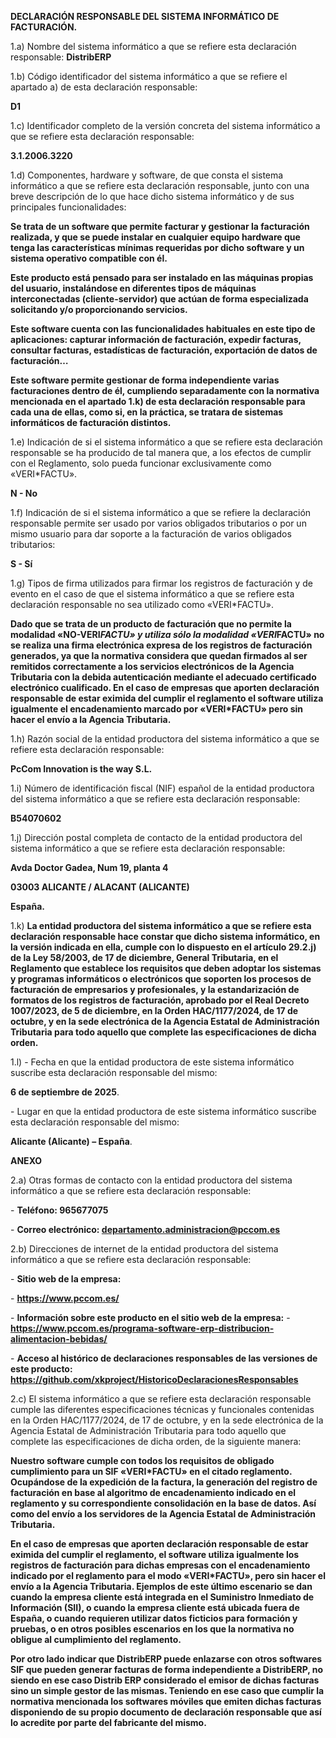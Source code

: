 **DECLARACIÓN RESPONSABLE DEL SISTEMA INFORMÁTICO DE FACTURACIÓN.**

1.a) Nombre del sistema informático a que se refiere esta declaración responsable: **DistribERP**

1.b) Código identificador del sistema informático a que se refiere el apartado a) de esta declaración responsable:

**D1**

1.c) Identificador completo de la versión concreta del sistema informático a que se refiere esta declaración responsable:

**3.1.2006.3220**

1.d) Componentes, hardware y software, de que consta el sistema informático a que se refiere esta declaración responsable, junto con una breve descripción de lo que hace dicho sistema informático y de sus principales funcionalidades:

**Se trata de un software que permite facturar y gestionar la  facturación realizada, y que se puede instalar en cualquier equipo hardware  que tenga las características mínimas requeridas por dicho software y un  sistema operativo compatible con él.**

**Este producto está pensado para ser instalado en las máquinas propias del  usuario, instalándose en diferentes tipos de máquinas interconectadas  (cliente-servidor) que actúan de forma especializada solicitando y/o proporcionando servicios.**

**Este software cuenta con las funcionalidades habituales en este tipo de  aplicaciones: capturar información de facturación, expedir facturas, consultar  facturas, estadísticas de facturación, exportación de datos de facturación…**

**Este software permite gestionar de forma independiente varias facturaciones  dentro de él, cumpliendo separadamente con la normativa mencionada en el  apartado 1.k) de esta declaración responsable para cada una de ellas, como si,  en la práctica, se tratara de sistemas informáticos de facturación distintos.**

1.e) Indicación de si el sistema informático a que se refiere esta declaración responsable se ha producido de tal manera que, a los efectos de cumplir con el Reglamento, solo pueda funcionar exclusivamente como «VERI\*FACTU».

**N - No**

1.f) Indicación de si el sistema informático a que se refiere la declaración responsable permite ser usado por varios obligados tributarios o por un mismo usuario para dar soporte a la facturación de varios obligados tributarios:

**S - Sí**

1.g) Tipos de firma utilizados para firmar los registros de facturación y de evento en el caso de que el sistema informático a que se refiere esta declaración responsable no sea utilizado como «VERI\*FACTU».

**Dado que se trata de un producto de facturación que no permite la modalidad «NO-VERI*FACTU» y utiliza sólo la modalidad «VERI*FACTU» no se realiza una firma electrónica expresa de los registros de facturación generados, ya que la  normativa considera que quedan firmados al ser remitidos correctamente a los  servicios electrónicos de la Agencia Tributaria con la debida autenticación  mediante el adecuado certificado electrónico cualificado. En el caso de empresas  que aporten declaración responsable de estar eximida del cumplir el reglamento el software utiliza igualmente el encadenamiento marcado por «VERI*FACTU» pero sin hacer el envío a la Agencia Tributaria.**

1.h) Razón social de la entidad productora del sistema informático a que se refiere esta declaración responsable:

**PcCom Innovation is the way S.L.**

1.i) Número de identificación fiscal (NIF) español de la entidad productora del sistema informático a que se refiere esta declaración responsable:

**B54070602**

1.j) Dirección postal completa de contacto de la entidad productora del sistema informático a que se refiere esta declaración responsable:

**Avda Doctor Gadea, Num 19, planta 4**

**03003 ALICANTE / ALACANT (ALICANTE)**

**España.**

1.k) **La entidad productora del sistema informático a que se refiere esta  declaración responsable hace constar que dicho sistema informático, en la  versión indicada en ella, cumple con lo dispuesto en el artículo 29.2.j) de la Ley  58/2003, de 17 de diciembre, General Tributaria, en el Reglamento que  establece los requisitos que deben adoptar los sistemas y programas  informáticos o electrónicos que soporten los procesos de facturación de  empresarios y profesionales, y la estandarización de formatos de los registros  de facturación, aprobado por el Real Decreto 1007/2023, de 5 de diciembre, en  la Orden HAC/1177/2024, de 17 de octubre, y en la sede electrónica de la  Agencia Estatal de Administración Tributaria para todo aquello que complete  las especificaciones de dicha orden.**

1.l) - Fecha en que la entidad productora de este sistema informático suscribe esta declaración responsable del mismo:

**6 de septiembre de 2025**.

\- Lugar en que la entidad productora de este sistema informático suscribe esta declaración responsable del mismo:

**Alicante (Alicante) – España**.

**ANEXO**

2.a) Otras formas de contacto con la entidad productora del sistema informático a que se refiere esta declaración responsable:

\- **Teléfono: 965677075**

\- **Correo electrónico: <departamento.administracion@pccom.es>**

2.b) Direcciones de internet de la entidad productora del sistema informático a que se refiere esta declaración responsable:

\- **Sitio web de la empresa:**

\- **<https://www.pccom.es/>**

\- **Información sobre este producto en el sitio web de la empresa:** \- **<https://www.pccom.es/programa-software-erp-distribucion-alimentacion-bebidas/>**

\- **Acceso al histórico de declaraciones responsables de las versiones de este producto: <https://github.com/xkproject/HistoricoDeclaracionesResponsables>**

2.c) El sistema informático a que se refiere esta declaración responsable cumple las diferentes especificaciones técnicas y funcionales contenidas en la Orden HAC/1177/2024, de 17 de octubre, y en la sede electrónica de la Agencia Estatal de Administración Tributaria para todo aquello que complete las especificaciones de dicha orden, de la siguiente manera:

**Nuestro software cumple con todos los requisitos de obligado cumplimiento para un SIF «VERI*FACTU» en el citado reglamento. Ocupándose de la expedición de la factura, la generación del registro de facturación en base al algoritmo de encadenamiento indicado en el reglamento y su correspondiente consolidación en la base de datos. Así como del envío a los servidores de la Agencia Estatal de Administración Tributaria.**

**En el caso de empresas  que aporten declaración responsable de estar eximida del cumplir el reglamento, el software utiliza igualmente los registros de facturación para dichas empresas con el encadenamiento indicado por el reglamento para el modo «VERI*FACTU», pero sin hacer el envío a la Agencia Tributaria. Ejemplos de este último escenario se dan cuando la empresa cliente está integrada en el Suministro Inmediato de Información (SII), o cuando la empresa cliente está ubicada fuera de España, o cuando requieren utilizar datos ficticios para formación y pruebas, o en otros posibles escenarios en los que la normativa no obligue al cumplimiento del reglamento.**

**Por otro lado indicar que DistribERP puede enlazarse con otros softwares SIF que pueden generar facturas de forma independiente a DistribERP, no siendo en ese caso Distrib ERP considerado el emisor de dichas facturas sino un simple gestor de las mismas. Teniendo en ese caso que cumplir la normativa mencionada los softwares móviles que emiten dichas facturas disponiendo de su propio documento de declaración responsable que así lo acredite por parte del fabricante del mismo.**
